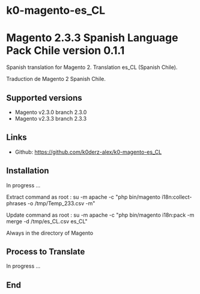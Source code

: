 # k0-magento-es_CL
# Magento 2.3.3 Spanish Language Pack Chile version 0.1.1

Spanish translation for Magento 2. Translation es_CL (Spanish Chile).

Traduction de Magento 2 Spanish Chile.

## Supported versions
* Magento v2.3.0 branch 2.3.0
* Magento v2.3.3 branch 2.3.3

## Links
* Github: https://github.com/k0derz-alex/k0-magento-es_CL

## Installation
In progress ...

Extract command as root :
su -m apache -c "php bin/magento i18n:collect-phrases -o /tmp/Temp_233.csv -m" 

Update command as root :
su -m apache -c "php bin/magento i18n:pack -m merge -d /tmp/es_CL.csv es_CL"

Always in the directory of Magento


## Process to Translate
In progress ...

## End